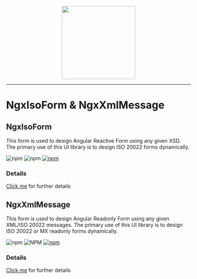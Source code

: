 <div align="center">
  <a href="https://https://github.com/pixelbyaj/ngx-iso-form">
    <img width="200" src="https://raw.githubusercontent.com/ngx-formly/ngx-formly/v5/logo.svg?sanitize=true" />
  </a>
</div>

---
# NgxIsoForm & NgxXmlMessage

## NgxIsoForm
This form is used to design Angular Reactive Form using any given XSD. The primary use of this UI library is to design ISO 20022 forms dynamically.

  ![npm](https://img.shields.io/npm/v/ngx-iso-form)
  ![npm](https://img.shields.io/npm/l/ngx-iso-form)
  [![npm](https://img.shields.io/npm/dm/ngx-iso-form)](https://npmjs.org/package/ngx-iso-form)
### Details

[Click me](https://github.com/pixelbyaj/ngx-iso-form/tree/main/projects/ngx-iso-form) for further details

## NgxXmlMessage
This form is used to design Angular Readonly Form using any given XML/ISO 20022 messages. The primary use of this UI library is to design ISO 20022 or MX readonly forms dynamically.

![npm](https://img.shields.io/npm/v/ngx-xml-message)
![NPM](https://img.shields.io/npm/l/ngx-xml-message)
[![npm](https://img.shields.io/npm/dm/ngx-xml-message)](https://npmjs.org/package/ngx-xml-message)

### Details

[Click me](https://github.com/pixelbyaj/ngx-iso-form/tree/main/projects/ngx-xml-message) for further details
